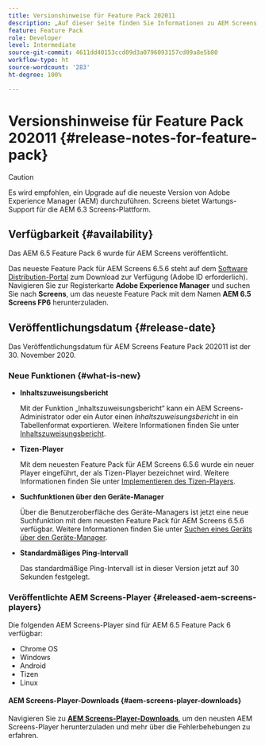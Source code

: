 ```yaml
---
title: Versionshinweise für Feature Pack 202011
description: „Auf dieser Seite finden Sie Informationen zu AEM Screens Feature Pack 202011, das am 30. November 2020 veröffentlicht wurde.“
feature: Feature Pack
role: Developer
level: Intermediate
source-git-commit: 4611dd40153ccd09d3a0796093157cd09a8e5b80
workflow-type: ht
source-wordcount: '283'
ht-degree: 100%

---
```



# Versionshinweise für Feature Pack 202011 {#release-notes-for-feature-pack}

>[!CAUTION]
>Es wird empfohlen, ein Upgrade auf die neueste Version von Adobe Experience Manager (AEM) durchzuführen. Screens bietet Wartungs-Support für die AEM 6.3 Screens-Plattform.

## Verfügbarkeit {#availability}

Das AEM 6.5 Feature Pack 6 wurde für AEM Screens veröffentlicht.

Das neueste Feature Pack für AEM Screens 6.5.6 steht auf dem [Software Distribution-Portal](https://experience.adobe.com/#/downloads/content/software-distribution/en/aem.html) zum Download zur Verfügung (Adobe ID erforderlich). Navigieren Sie zur Registerkarte **Adobe Experience Manager** und suchen Sie nach **Screens**, um das neueste Feature Pack mit dem Namen **AEM 6.5 Screens FP6** herunterzuladen.

## Veröffentlichungsdatum {#release-date}

Das Veröffentlichungsdatum für AEM Screens Feature Pack 202011 ist der 30. November 2020.

### Neue Funktionen {#what-is-new}

* **Inhaltszuweisungsbericht**

   Mit der Funktion „Inhaltszuweisungsbericht“ kann ein AEM Screens-Administrator oder ein Autor einen *Inhaltszuweisungsbericht* in ein Tabellenformat exportieren.
Weitere Informationen finden Sie unter [Inhaltszuweisungsbericht](/help/user-guide/content-assignment-report.md).


* **Tizen-Player**

   Mit dem neuesten Feature Pack für AEM Screens 6.5.6 wurde ein neuer Player eingeführt, der als Tizen-Player bezeichnet wird.
Weitere Informationen finden Sie unter [Implementieren des Tizen-Players](/help/user-guide/tizen-player.md).

* **Suchfunktionen über den Geräte-Manager**

   Über die Benutzeroberfläche des Geräte-Managers ist jetzt eine neue Suchfunktion mit dem neuesten Feature Pack für AEM Screens 6.5.6 verfügbar.
Weitere Informationen finden Sie unter [Suchen eines Geräts über den Geräte-Manager](/help/user-guide/device-registration.md#search-device).

* **Standardmäßiges Ping-Intervall**

   Das standardmäßige Ping-Intervall ist in dieser Version jetzt auf 30 Sekunden festgelegt.

### Veröffentlichte AEM Screens-Player {#released-aem-screens-players}

Die folgenden AEM Screens-Player sind für AEM 6.5 Feature Pack 6 verfügbar:

* Chrome OS
* Windows
* Android
* Tizen
* Linux

#### AEM Screens-Player-Downloads {#aem-screens-player-downloads}

Navigieren Sie zu **[AEM Screens-Player-Downloads](https://download.macromedia.com/screens/index.html)**, um den neusten AEM Screens-Player herunterzuladen und mehr über die Fehlerbehebungen zu erfahren.
